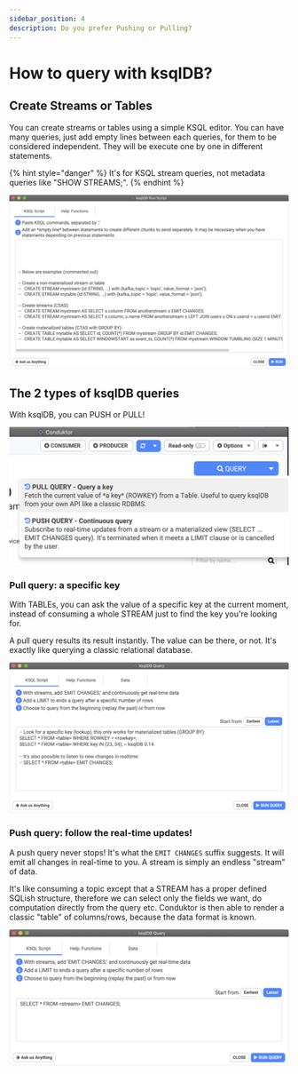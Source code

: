 ```yaml
---
sidebar_position: 4
description: Do you prefer Pushing or Pulling?
---
```


# How to query with ksqlDB?

## Create Streams or Tables

You can create streams or tables using a simple KSQL editor. You can have many queries, just add empty lines between each queries, for them to be considered independent. They will be execute one by one in different statements.

{% hint style="danger" %}
It's for KSQL stream queries, not metadata queries like "SHOW STREAMS;".
{% endhint %}

![](../.gitbook/assets/screenshot-2021-02-02-at-22.44.48.png)

## The 2 types of ksqlDB queries

With ksqlDB, you can PUSH or PULL!

![](../.gitbook/assets/screenshot-2021-02-02-at-22.49.42.png)

### Pull query: a specific key

With TABLEs, you can ask the value of a specific key at the current moment, instead of consuming a whole STREAM just to find the key you're looking for.

A pull query results its result instantly. The value can be there, or not. It's exactly like querying a classic relational database.

![](../.gitbook/assets/screenshot-2021-02-02-at-22.57.46.png)

### Push query: follow the real-time updates!

A push query never stops! It's what the `EMIT CHANGES` suffix suggests. It will emit all changes in real-time to you. A stream is simply an endless "stream" of data.

It's like consuming a topic except that a STREAM has a proper defined SQLish structure, therefore we can select only the fields we want, do computation directly from the query etc. Conduktor is then able to render a classic "table" of columns/rows, because the data format is known.

![](../.gitbook/assets/screenshot-2021-02-02-at-22.57.58.png)
